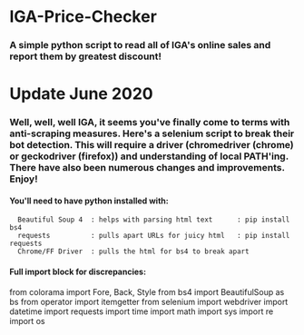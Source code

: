 # IGA-Price-Checker
### A simple python script to read all of IGA's online sales and report them by greatest discount!
# Update June 2020
### Well, well, well IGA, it seems you've finally come to terms with anti-scraping measures.  Here's a selenium script to break their bot detection.  This will require a driver (chromedriver (chrome) or geckodriver (firefox)) and understanding of local PATH'ing.  There have also been numerous changes and improvements.  Enjoy!

#### You'll need to have python installed with:
```
  Beautiful Soup 4  : helps with parsing html text      : pip install bs4
  requests          : pulls apart URLs for juicy html   : pip install requests
  Chrome/FF Driver  : pulls the html for bs4 to break apart
```
  
#### Full import block for discrepancies:
from colorama import Fore, Back, Style
from bs4 import BeautifulSoup as bs
from operator import itemgetter
from selenium import webdriver
import datetime
import requests
import time
import math
import sys
import re
import os
